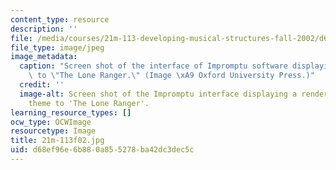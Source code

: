 ```yaml
---
content_type: resource
description: ''
file: /media/courses/21m-113-developing-musical-structures-fall-2002/d68ef96e6b880a855278ba42dc3dec5c_21m-113f02.jpg
file_type: image/jpeg
image_metadata:
  caption: "Screen shot of the interface of Impromptu software displaying the theme\
    \ to \"The Lone Ranger.\" (Image \xA9 Oxford University Press.)"
  credit: ''
  image-alt: Screen shot of the Impromptu interface displaying a rendering of the
    theme to 'The Lone Ranger'.
learning_resource_types: []
ocw_type: OCWImage
resourcetype: Image
title: 21m-113f02.jpg
uid: d68ef96e-6b88-0a85-5278-ba42dc3dec5c
---
```

